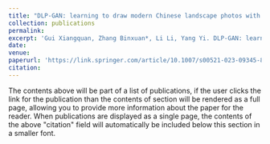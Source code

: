 ```yaml
---
title: "DLP-GAN: learning to draw modern Chinese landscape photos with generative adversarial network"
collection: publications
permalink: 
excerpt: 'Gui Xiangquan, Zhang Binxuan*, Li Li, Yang Yi. DLP-GAN: learning to draw modern Chinese landscape photos with generative adversarial network[J]. Neural Computing and Applications, 2024, 36(10): 5267-5284. (SCI, EI, JCR Q2, 中科院三区, IF:6.0)'
date: 
venue: 
paperurl: 'https://link.springer.com/article/10.1007/s00521-023-09345-8'
citation: 
---
```


The contents above will be part of a list of publications, if the user clicks the link for the publication than the contents of section will be rendered as a full page, allowing you to provide more information about the paper for the reader. When publications are displayed as a single page, the contents of the above "citation" field will automatically be included below this section in a smaller font.
